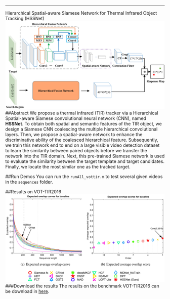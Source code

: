 ----------
Hierarchical Spatial-aware Siamese Network for Thermal Infrared Object Tracking (HSSNet)
![Alt text](./images/HSSNetwork-framework.jpg)
##Abstract
We propose a thermal infrared (TIR) tracker via a Hierarchical Spatial-aware Siamese convolutional neural network (CNN), named **HSSNet**. To obtain both spatial and semantic features of the TIR object, we design a Siamese CNN coalescing the multiple hierarchical convolutional layers. Then, we propose a spatial-aware network to enhance the discriminative ability of the coalesced hierarchical feature. Subsequently, we train this network end to end on a large visible video detection dataset to learn the similarity between paired objects before we transfer the network into the TIR domain. Next, this pre-trained Siamese network is used to evaluate the similarity between the target template and target candidates. Finally, we locate the most similar one as the tracked target.

##Run Demos 
You can run the `runAll_vottir.m` to test several given videos in the `sequences` folder.

##Results on VOT-TIR2016
![Alt text](./images/VOT-TIR2016Results1.jpg)
###Download the results
The results on the benchmark VOT-TIR2016 can be download in [here](https://drive.google.com/open?id=1G6zlFq2aGsnOazIluZjaB61eu8G5Q03N).
